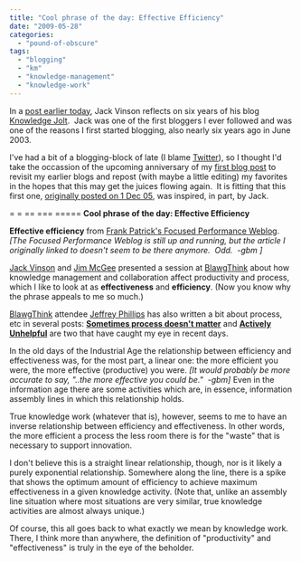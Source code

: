 ```yaml
---
title: "Cool phrase of the day: Effective Efficiency"
date: "2009-05-28"
categories: 
  - "pound-of-obscure"
tags: 
  - "blogging"
  - "km"
  - "knowledge-management"
  - "knowledge-work"
---
```


In a [post earlier today](http://blog.jackvinson.com/archives/2009/05/27/blogging_for_six_years_plus.html), Jack Vinson reflects on six years of his blog [Knowledge Jolt](http://blog.jackvinson.com/).  Jack was one of the first bloggers I ever followed and was one of the reasons I first started blogging, also nearly six years ago in June 2003.

I've had a bit of a blogging-block of late (I blame [Twitter](http://twitter.com/gbrettmiller)), so I thought I'd take the occassion of the upcoming anniversary of my [first blog post](http://nsl.blogspot.com/2003/06/organizational-knowledge-what-is-it_07.html) to revisit my earlier blogs and repost (with maybe a little editing) my favorites in the hopes that this may get the juices flowing again.  It is fitting that this first one, [originally posted on 1 Dec 05](http://nsl.blogspot.com/2005/12/cool-phrase-of-day-effective.html), was inspired, in part, by Jack.

\= = == === ===== **Cool phrase of the day: Effective Efficiency**

**Effective efficiency** from [Frank Patrick's Focused Performance Weblog](http://www.focusedperformance.com/2005_11_01_blarch.html#113261116022996963).  _\[The Focused Performance Weblog is still up and running, but the article I originally linked to doesn't seem to be there anymore.  Odd.  -gbm \]_

[Jack Vinson](http://www.jackvinson.com/) and [Jim McGee](http://www.mcgeesmusings.net/) presented a session at [BlawgThink](http://www.blawgthink.com/) about how knowledge management and collaboration affect productivity and process, which I like to look at as **effectiveness** and **efficiency**. (Now you know why the phrase appeals to me so much.)

[BlawgThink](http://www.blawgthink.com/) attendee [Jeffrey Phillips](http://workingsmarter.typepad.com/my_weblog/) has also written a bit about process, etc in several posts: [**Sometimes process doesn't matter**](http://workingsmarter.typepad.com/my_weblog/2005/11/sometimes_proce.html) and [**Actively Unhelpful**](http://workingsmarter.typepad.com/my_weblog/2005/10/actively_unhelp.html) are two that have caught my eye in recent days.

In the old days of the Industrial Age the relationship between efficiency and effectiveness was, for the most part, a linear one: the more efficient you were, the more effective (productive) you were. _\[It would probably be more accurate to say, "..the more effective you could be."  -gbm\]_ Even in the information age there are some activities which are, in essence, information assembly lines in which this relationship holds.

True knowledge work (whatever that is), however, seems to me to have an inverse relationship between efficiency and effectiveness. In other words, the more efficient a process the less room there is for the "waste" that is necessary to support innovation.

I don't believe this is a straight linear relationship, though, nor is it likely a purely exponential relationship. Somewhere along the line, there is a spike that shows the optimum amount of efficiency to achieve maximum effectiveness in a given knowledge activity. (Note that, unlike an assembly line situation where most situations are very similar, true knowledge activities are almost always unique.)

Of course, this all goes back to what exactly we mean by knowledge work. There, I think more than anywhere, the definition of "productivity" and "effectiveness" is truly in the eye of the beholder.

